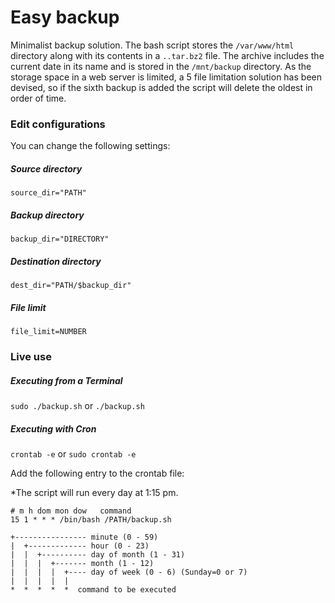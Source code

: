 # Easy backup

Minimalist backup solution.
The bash script stores the `/var/www/html` directory along with its contents in a `..tar.bz2` file.
The archive includes the current date in its name and is stored in the `/mnt/backup` directory.
As the storage space in a web server is limited, a 5 file limitation solution has been devised, so if the sixth backup is added the script will delete the oldest in order of time.

### Edit configurations

You can change the following settings:

##### Source directory

`source_dir="PATH"`

##### Backup directory

`backup_dir="DIRECTORY"`

##### Destination directory
`dest_dir="PATH/$backup_dir"`

##### File limit

`file_limit=NUMBER`

### Live use

##### Executing from a Terminal
`sudo ./backup.sh` or `./backup.sh`

##### Executing with Cron

`crontab -e` or `sudo crontab -e`

Add the following entry to the crontab file:

*The script will run every day at 1:15 pm.

```
# m h dom mon dow   command
15 1 * * * /bin/bash /PATH/backup.sh
```

```
+---------------- minute (0 - 59)
|  +------------- hour (0 - 23)
|  |  +---------- day of month (1 - 31)
|  |  |  +------- month (1 - 12)
|  |  |  |  +---- day of week (0 - 6) (Sunday=0 or 7)
|  |  |  |  |
*  *  *  *  *  command to be executed
```
